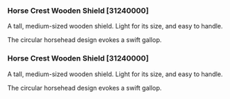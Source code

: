 ### Horse Crest Wooden Shield [31240000]

A tall, medium-sized wooden shield. Light for its size, and easy to handle.

The circular horsehead design evokes a swift gallop.### Horse Crest Wooden Shield [31240000]

A tall, medium-sized wooden shield. Light for its size, and easy to handle.

The circular horsehead design evokes a swift gallop.